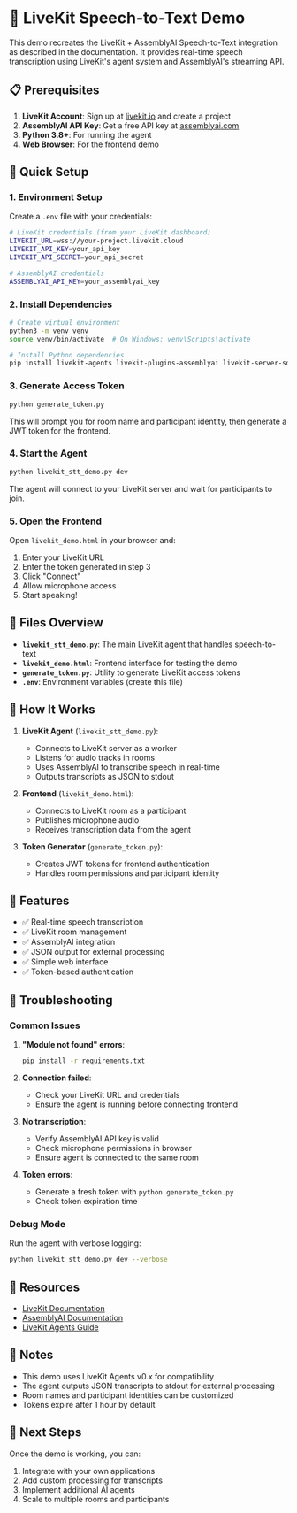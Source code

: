 # 🎤 LiveKit Speech-to-Text Demo

This demo recreates the LiveKit + AssemblyAI Speech-to-Text integration as described in the documentation. It provides real-time speech transcription using LiveKit's agent system and AssemblyAI's streaming API.

## 📋 Prerequisites

1. **LiveKit Account**: Sign up at [livekit.io](https://livekit.io) and create a project
2. **AssemblyAI API Key**: Get a free API key at [assemblyai.com](https://assemblyai.com)
3. **Python 3.8+**: For running the agent
4. **Web Browser**: For the frontend demo

## 🚀 Quick Setup

### 1. Environment Setup

Create a `.env` file with your credentials:

```bash
# LiveKit credentials (from your LiveKit dashboard)
LIVEKIT_URL=wss://your-project.livekit.cloud
LIVEKIT_API_KEY=your_api_key
LIVEKIT_API_SECRET=your_api_secret

# AssemblyAI credentials
ASSEMBLYAI_API_KEY=your_assemblyai_key
```

### 2. Install Dependencies

```bash
# Create virtual environment
python3 -m venv venv
source venv/bin/activate  # On Windows: venv\Scripts\activate

# Install Python dependencies
pip install livekit-agents livekit-plugins-assemblyai livekit-server-sdk python-dotenv
```

### 3. Generate Access Token

```bash
python generate_token.py
```

This will prompt you for room name and participant identity, then generate a JWT token for the frontend.

### 4. Start the Agent

```bash
python livekit_stt_demo.py dev
```

The agent will connect to your LiveKit server and wait for participants to join.

### 5. Open the Frontend

Open `livekit_demo.html` in your browser and:
1. Enter your LiveKit URL
2. Enter the token generated in step 3
3. Click "Connect"
4. Allow microphone access
5. Start speaking!

## 📁 Files Overview

- **`livekit_stt_demo.py`**: The main LiveKit agent that handles speech-to-text
- **`livekit_demo.html`**: Frontend interface for testing the demo
- **`generate_token.py`**: Utility to generate LiveKit access tokens
- **`.env`**: Environment variables (create this file)

## 🔧 How It Works

1. **LiveKit Agent** (`livekit_stt_demo.py`):
   - Connects to LiveKit server as a worker
   - Listens for audio tracks in rooms
   - Uses AssemblyAI to transcribe speech in real-time
   - Outputs transcripts as JSON to stdout

2. **Frontend** (`livekit_demo.html`):
   - Connects to LiveKit room as a participant
   - Publishes microphone audio
   - Receives transcription data from the agent

3. **Token Generator** (`generate_token.py`):
   - Creates JWT tokens for frontend authentication
   - Handles room permissions and participant identity

## 🎯 Features

- ✅ Real-time speech transcription
- ✅ LiveKit room management
- ✅ AssemblyAI integration
- ✅ JSON output for external processing
- ✅ Simple web interface
- ✅ Token-based authentication

## 🐛 Troubleshooting

### Common Issues

1. **"Module not found" errors**:
   ```bash
   pip install -r requirements.txt
   ```

2. **Connection failed**:
   - Check your LiveKit URL and credentials
   - Ensure the agent is running before connecting frontend

3. **No transcription**:
   - Verify AssemblyAI API key is valid
   - Check microphone permissions in browser
   - Ensure agent is connected to the same room

4. **Token errors**:
   - Generate a fresh token with `python generate_token.py`
   - Check token expiration time

### Debug Mode

Run the agent with verbose logging:
```bash
python livekit_stt_demo.py dev --verbose
```

## 🔗 Resources

- [LiveKit Documentation](https://docs.livekit.io/)
- [AssemblyAI Documentation](https://www.assemblyai.com/docs/)
- [LiveKit Agents Guide](https://docs.livekit.io/agents/)

## 📝 Notes

- This demo uses LiveKit Agents v0.x for compatibility
- The agent outputs JSON transcripts to stdout for external processing
- Room names and participant identities can be customized
- Tokens expire after 1 hour by default

## 🎉 Next Steps

Once the demo is working, you can:
1. Integrate with your own applications
2. Add custom processing for transcripts
3. Implement additional AI agents
4. Scale to multiple rooms and participants 